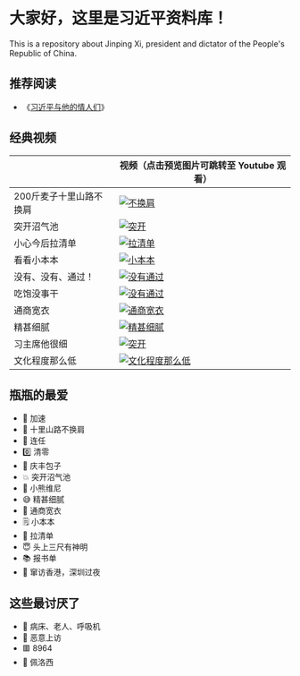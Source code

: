 # 大家好，这里是习近平资料库！

This is a repository about Jinping Xi, president and dictator of the People's Republic of China.

## 推荐阅读
- 《[习近平与他的情人们](https://lovers.xijinping.one)》

## 经典视频

|     | 视频（点击预览图片可跳转至 Youtube 观看） |
| --- | --- |
| 200斤麦子十里山路不换肩 | [![不换肩](https://img.youtube.com/vi/cdH-zKCQs1M/0.jpg)](https://youtu.be/cdH-zKCQs1M?t=2) |
| 突开沼气池 | [![突开](https://img.youtube.com/vi/B8V4rrKuTkE/0.jpg)](https://youtu.be/B8V4rrKuTkE?t=113) |
| 小心今后拉清单 | [![拉清单](https://img.youtube.com/vi/iBg0UhhV72E/0.jpg)](https://youtu.be/iBg0UhhV72E?t=113) |
| 看看小本本 | [![小本本](https://img.youtube.com/vi/expxx4WNHgg/0.jpg)](https://youtu.be/expxx4WNHgg?t=63) |
| 没有、没有、通过！ | [![没有通过](https://img.youtube.com/vi/Fdc-m5hTRpk/0.jpg)](https://youtu.be/Fdc-m5hTRpk?t=12) |
| 吃饱没事干 | [![没有通过](https://img.youtube.com/vi/aG903lJtC7M/0.jpg)](https://youtu.be/aG903lJtC7M?t=40) |
| 通商宽衣 | [![通商宽衣](https://img.youtube.com/vi/h0X9bkNPml8/0.jpg)](https://youtu.be/h0X9bkNPml8?t=114) |
| 精甚细腻 | [![精甚细腻](https://img.youtube.com/vi/OBKQUDmWDRo/0.jpg)](https://youtu.be/OBKQUDmWDRo?t=4) |
| 习主席他很细 | [![突开](https://img.youtube.com/vi/gNsz_y_XhyE/0.jpg)](https://youtu.be/gNsz_y_XhyE) |
| 文化程度那么低 | [![文化程度那么低](https://img.youtube.com/vi/YSYQpaAI90A/0.jpg)](https://youtu.be/YSYQpaAI90A?t=258) |

## 瓶瓶的最爱

- 🚀 加速
- 🌾 十里山路不换肩
- 👑 连任
- 0️⃣ 清零
- 🥟 庆丰包子
- 💥 突开沼气池
- 🐻 小熊维尼
- 😅 精甚细腻
- 🧥 通商宽衣
- 🗒️ 小本本
- 🧾 拉清单
- 😇 头上三尺有神明
- 📚 报书单
- 🌃 窜访香港，深圳过夜

## 这些最讨厌了

- 🛌 病床、老人、呼吸机
- 💬 恶意上访
- 🟥 8964
- 👩 佩洛西
